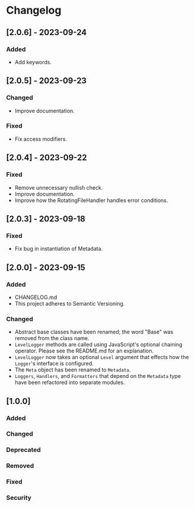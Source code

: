 # Changelog

## [2.0.6] - 2023-09-24
### Added
- Add keywords.

## [2.0.5] - 2023-09-23
### Changed
- Improve documentation.
### Fixed
- Fix access modifiers.

## [2.0.4] - 2023-09-22
### Fixed
- Remove unnecessary nullish check.
- Improve documentation.
- Improve how the RotatingFileHandler handles error conditions.

## [2.0.3] - 2023-09-18
### Fixed
- Fix bug in instantiation of Metadata. 

## [2.0.0] - 2023-09-15
### Added
- CHANGELOG.md
- This project adheres to Semantic Versioning.
### Changed
- Abstract base classes have been renamed; the word "Base" was removed from the class name.
- `LevelLogger` methods are called using JavaScript's optional chaining operator.  Please see the README.md for an explanation.
- `LevelLogger` now takes an optional `Level` argument that effects how the `Logger`'s interface is configured.
- The `Meta` object has been renamed to `Metadata`.
- `Loggers`, `Handlers`, and `Formatters` that depend on the `Metadata` type have been refactored into separate modules.

## [1.0.0]
### Added
### Changed
### Deprecated
### Removed
### Fixed
### Security